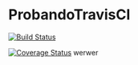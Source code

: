 # ProbandoTravisCI

[![Build Status](https://travis-ci.org/mariano-dagostino/ProbandoTravisCI.svg?branch=master)](https://travis-ci.org/mariano-dagostino/ProbandoTravisCI)

[![Coverage Status](https://coveralls.io/repos/github/mariano-dagostino/ProbandoTravisCI/badge.svg?branch=master)](https://coveralls.io/github/mariano-dagostino/ProbandoTravisCI?branch=master)
werwer
